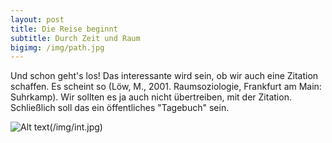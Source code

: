 ```yaml
---
layout: post
title: Die Reise beginnt
subtitle: Durch Zeit und Raum
bigimg: /img/path.jpg
---
```


Und schon geht's los! Das interessante wird sein, ob wir auch eine Zitation schaffen. Es scheint so (Löw, M., 2001. Raumsoziologie, Frankfurt am Main: Suhrkamp). Wir sollten es ja auch nicht übertreiben, mit der Zitation. Schließlich soll das ein öffentliches "Tagebuch" sein.

![Alt text]()(/img/int.jpg)


